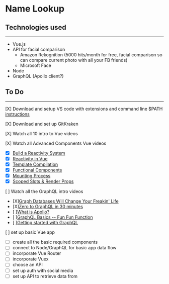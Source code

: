 # Name Lookup

## Technologies used
***
* Vue.js
* API for facial comparison 
	* Amazon Rekognition (5000 hits/month for free, facial comparison so can compare current photo with all your FB friends)
	* Microsoft Face
* Node
* GraphQL (Apollo client?)

## To Do
***
[X] Download and setup VS code with extensions and command line $PATH [instructions](https://code.visualstudio.com/docs/setup/mac)

[X] Download and set up GitKraken

[X] Watch all 10 intro to Vue videos

[X] Watch all Advanced Components Vue videos
* [X] [Build a Reactivity System](https://www.vuemastery.com/courses/advanced-components/build-a-reactivity-system)
* [X] [Reactivity in Vue](https://www.vuemastery.com/courses/advanced-components/reactivity-in-vue)
* [X] [Template Compilation](https://www.vuemastery.com/courses/advanced-components/template-compilation)
* [X] [Functional Components](https://www.vuemastery.com/courses/advanced-components/functional-components)
* [X] [Mounting Process](https://www.vuemastery.com/courses/advanced-components/mounting-process)
* [X] [Scoped Slots & Render Props](https://www.vuemastery.com/courses/advanced-components/render-props-scoped-slots/ )

[ ] Watch all the GraphQL intro videos
* [X][Graph Databases Will Change Your Freakin' Life](https://www.youtube.com/watch?v=GekQqFZm7mA)
* [X][Zero to GraphQL in 30 minutes](https://www.youtube.com/watch?v=H8YnVk2vhzg)
* [ ][What is Apollo?](https://www.youtube.com/watch?v=mSzUb7f47qk)
* [ ][GraphQL Basics -- Fun Fun Function](https://www.youtube.com/watch?v=lAJWHHUz8_8)
* [ ][Getting started with GraphQL](https://graphql.org/graphql-js/)

[ ] set up basic Vue app
* [ ] create all the basic required components
* [ ] connect to Node/GraphQL for basic app data flow
* [ ] incorporate Vue Router
* [ ] incorporate Vuex
* [ ] choose an API
* [ ] set up auth with social media
* [ ] set up API to retrieve data from
